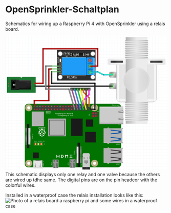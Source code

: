 # OpenSprinkler-Schaltplan
Schematics for wiring up a Raspberry Pi 4 with OpenSprinkler using a relais board.

![This schematic displays only one relay and one valve because the others are wired up tdhe same. The digital pins are on the pin headeor with the colorful wires](Fritzing-Plan.png) This schematic displays only one relay and one valve because the others are wired up tdhe same. The digital pins are on the pin headeor with the colorful wires.

Installed in a waterproof case the relais installation looks like this: ![Photo of a relais board a raspberry pi and some wires in a waterproof case](PNA03985.JPG)
